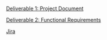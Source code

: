 [Deliverable 1: Project Document](https://docs.google.com/document/d/1qvKRpxlpYWQecKnf5UdRj4bNGQpMqiRhFnZRe6c1OKo/edit?usp=sharing)

[Deliverable 2: Functional Requirements](https://docs.google.com/document/d/15YNmKwkxfkvX6OTlKG83YQ5qtGbaL_ctJ_EB14hhv-4/edit?usp=sharing)

[Jira](https://cs440proj.atlassian.net/jira/software/projects/CS440/boards/1)

